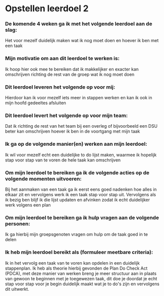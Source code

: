 # Opstellen leerdoel 2

### De komende 4 weken ga ik met het volgende leerdoel aan de slag: 
Het voor mezelf duidelijk maken wat ik nog moet doen en hoever ik ben met een taak


### Mijn motivatie om aan dit leerdoel te werken is:
Ik hoop hier ook mee te bereiken dat ik makkelijker en exacter kan omschrijven richting de rest van de groep wat ik nog moet doen


### Dit leerdoel leveren het volgende op voor mij:
Hierdoor kan ik voor mezelf iets meer in stappen werken en kan ik ook in mijn hoofd gedeeltes afsluiten


### Dit leerdoel levert het volgende op voor mijn team:
Dat ik richting de rest van het team bij een overleg of bijvoorbeeld een DSU beter kan omschrijven hoever ik ben in de voortgang met mijn taak


### Ik ga op de volgende manier(en) werken aan mijn leerdoel:
Ik wil voor mezelf echt een duidelijke to do lijst maken, waarmee ik hopelijk stap voor stap van te voren de hele taak kan omschrijven


### Om mijn leerdoel te bereiken ga ik de volgende acties op de volgende momenten uitvoeren:
Bij het aanmaken van een taak ga ik eerst eens goed nadenken hoe alles in elkaar zit en vervolgens werk ik een taak stap voor stap uit. Vervolgens als ik bezig ben blijf ik die lijst updaten en afvinken zodat ik echt duidelijker werk volgens een plan 


### Om mijn leerdoel te bereiken ga ik hulp vragen aan de volgende personen:
Ik ga hierbij mijn groepsgenoten vragen om hulp om de taak goed in te delen


### Ik heb mijn leerdoel bereikt als (formuleer meetbare criteria):
Ik in het vervolg een taak van te voren kan opdelen in een duidelijk stappenplan. Ik heb als theorie hierbij gevonden de Plan Do Check Act (PDCA), met deze manier van werken breng je meer structuur aan in plaats van gewoon te beginnen met je toegewezen taak, dit doe je doordat je echt stap voor stap voor je begin duidelijk maakt wat je to do's zijn en vervolgens dit uitwerkt.

